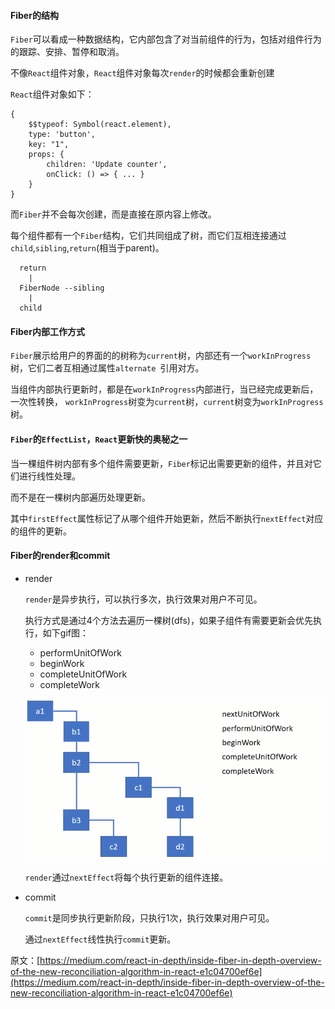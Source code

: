 #### Fiber的结构

`Fiber`可以看成一种数据结构，它内部包含了对当前组件的行为，包括对组件行为的跟踪、安排、暂停和取消。

不像`React`组件对象，`React`组件对象每次`render`的时候都会重新创建

`React`组件对象如下：

```
{
    $$typeof: Symbol(react.element),
    type: 'button',
    key: "1",
    props: {
        children: 'Update counter',
        onClick: () => { ... }
    }
}
```

而`Fiber`并不会每次创建，而是直接在原内容上修改。



每个组件都有一个`Fiber`结构，它们共同组成了树，而它们互相连接通过`child`,`sibling`,`return`(相当于parent)。

```
  return
    |
  FiberNode --sibling
    |
  child
```

#### Fiber内部工作方式

`Fiber`展示给用户的界面的的树称为`current`树，内部还有一个`workInProgress`树，它们二者互相通过属性`alternate `引用对方。

当组件内部执行更新时，都是在`workInProgress`内部进行，当已经完成更新后，一次性转换，
`workInProgress`树变为`current`树，`current`树变为`workInProgress`树。

#### `Fiber`的`EffectList`，`React`更新快的奥秘之一

当一棵组件树内部有多个组件需要更新，`Fiber`标记出需要更新的组件，并且对它们进行线性处理。

而不是在一棵树内部遍历处理更新。

其中`firstEffect`属性标记了从哪个组件开始更新，然后不断执行`nextEffect`对应的组件的更新。


#### Fiber的render和commit

* render

    `render`是异步执行，可以执行多次，执行效果对用户不可见。
    
    执行方式是通过4个方法去遍历一棵树(dfs)，如果子组件有需要更新会优先执行，如下gif图：
    
    * performUnitOfWork
    * beginWork
    * completeUnitOfWork
    * completeWork
    
    ![](../../img/fiber-render-phase.gif)
    
    `render`通过`nextEffect`将每个执行更新的组件连接。
    
* commit

    `commit`是同步执行更新阶段，只执行1次，执行效果对用户可见。
    
    通过`nextEffect`线性执行`commit`更新。
    
    
原文：[https://medium.com/react-in-depth/inside-fiber-in-depth-overview-of-the-new-reconciliation-algorithm-in-react-e1c04700ef6e](https://medium.com/react-in-depth/inside-fiber-in-depth-overview-of-the-new-reconciliation-algorithm-in-react-e1c04700ef6e)